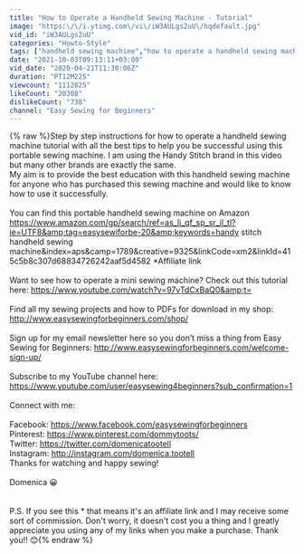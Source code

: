 ```yaml
---
title: "How to Operate a Handheld Sewing Machine - Tutorial"
image: "https:\/\/i.ytimg.com\/vi\/iW3AULgs2uU\/hqdefault.jpg"
vid_id: "iW3AULgs2uU"
categories: "Howto-Style"
tags: ["handheld sewing machine","how to operate a handheld sewing machine","mini sewing machine"]
date: "2021-10-03T09:13:11+03:00"
vid_date: "2020-04-21T11:30:06Z"
duration: "PT12M22S"
viewcount: "1112825"
likeCount: "20308"
dislikeCount: "738"
channel: "Easy Sewing for Beginners"
---
```

{% raw %}Step by step instructions for how to operate a handheld sewing machine tutorial with all the best tips to help you be successful using this portable sewing machine. I am using the Handy Stitch brand in this video but many other brands are exactly the same. <br />My aim is to provide the best education with this handheld sewing machine for anyone who has purchased this sewing machine and would like to know how to use it successfully. <br /><br />You can find this portable handheld sewing machine on Amazon <a rel="nofollow" target="blank" href="https://www.amazon.com/gp/search/ref=as_li_qf_sp_sr_il_tl?ie=UTF8&amp;tag=easysewiforbe-20&amp;keywords=handy">https://www.amazon.com/gp/search/ref=as_li_qf_sp_sr_il_tl?ie=UTF8&amp;tag=easysewiforbe-20&amp;keywords=handy</a> stitch handheld sewing machine&amp;index=aps&amp;camp=1789&amp;creative=9325&amp;linkCode=xm2&amp;linkId=415c5b8c307d68834726242aaf5d4582 *Affiliate link<br /><br />Want to see how to operate a mini sewing machine? Check out this tutorial here: <a rel="nofollow" target="blank" href="https://www.youtube.com/watch?v=97vTdCxBaQ0&amp;t=">https://www.youtube.com/watch?v=97vTdCxBaQ0&amp;t=</a><br /><br />Find all my sewing projects and how to PDFs for download in my shop: <a rel="nofollow" target="blank" href="http://www.easysewingforbeginners.com/shop/">http://www.easysewingforbeginners.com/shop/</a> <br /><br />Sign up for my email newsletter here so you don’t miss a thing from Easy Sewing for Beginners: <a rel="nofollow" target="blank" href="http://www.easysewingforbeginners.com/welcome-sign-up/">http://www.easysewingforbeginners.com/welcome-sign-up/</a><br /><br />Subscribe to my YouTube channel here: <a rel="nofollow" target="blank" href="https://www.youtube.com/user/easysewing4beginners?sub_confirmation=1">https://www.youtube.com/user/easysewing4beginners?sub_confirmation=1</a><br /><br />Connect with me:<br /><br />Facebook: <a rel="nofollow" target="blank" href="https://www.facebook.com/easysewingforbeginners">https://www.facebook.com/easysewingforbeginners</a><br />Pinterest: <a rel="nofollow" target="blank" href="https://www.pinterest.com/dommytoots/">https://www.pinterest.com/dommytoots/</a><br />Twitter: <a rel="nofollow" target="blank" href="https://twitter.com/domenicatootell">https://twitter.com/domenicatootell</a><br />Instagram: <a rel="nofollow" target="blank" href="http://instagram.com/domenica.tootell">http://instagram.com/domenica.tootell</a><br />Thanks for watching and happy sewing!<br /><br />Domenica 😀<br /><br /><br />P.S. If you see this * that means it's an affiliate link and I may receive some sort of commission. Don't worry, it doesn't cost you a thing and I greatly appreciate you using any of my links when you make a purchase. Thank you!! 😊{% endraw %}
